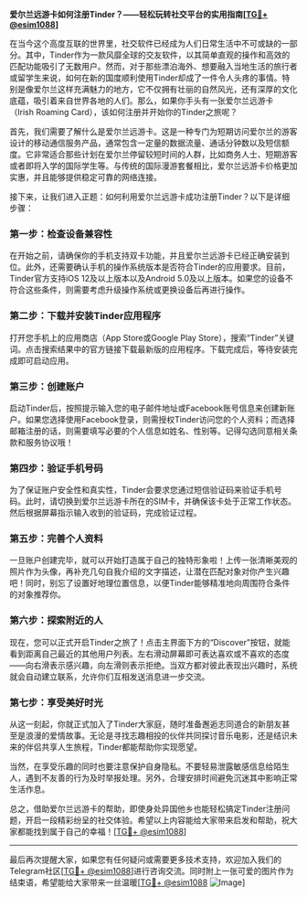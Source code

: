 **爱尔兰远游卡如何注册Tinder？——轻松玩转社交平台的实用指南[[TG💪+ @esim1088](https://t.me/s/esim1088)]**

在当今这个高度互联的世界里，社交软件已经成为人们日常生活中不可或缺的一部分。其中，Tinder作为一款风靡全球的交友软件，以其简单直观的操作和高效的匹配功能吸引了无数用户。然而，对于那些漂泊海外、想要融入当地生活的旅行者或留学生来说，如何在新的国度顺利使用Tinder却成了一件令人头疼的事情。特别是像爱尔兰这样充满魅力的地方，它不仅拥有壮丽的自然风光，还有深厚的文化底蕴，吸引着来自世界各地的人们。那么，如果你手头有一张爱尔兰远游卡（Irish Roaming Card），该如何注册并开始你的Tinder之旅呢？

首先，我们需要了解什么是爱尔兰远游卡。这是一种专门为短期访问爱尔兰的游客设计的移动通信服务产品，通常包含一定量的数据流量、通话分钟数以及短信额度。它非常适合那些计划在爱尔兰停留较短时间的人群，比如商务人士、短期游客或者即将入学的国际学生等。与传统的国际漫游套餐相比，爱尔兰远游卡价格更加实惠，并且能够提供稳定可靠的网络连接。

接下来，让我们进入正题：如何利用爱尔兰远游卡成功注册Tinder？以下是详细步骤：

### 第一步：检查设备兼容性
在开始之前，请确保你的手机支持双卡功能，并且爱尔兰远游卡已经正确安装到位。此外，还需要确认手机的操作系统版本是否符合Tinder的应用要求。目前，Tinder官方支持iOS 12及以上版本以及Android 5.0及以上版本。如果您的设备不符合这些条件，则需要考虑升级操作系统或更换设备后再进行操作。

### 第二步：下载并安装Tinder应用程序
打开您手机上的应用商店（App Store或Google Play Store），搜索“Tinder”关键词。点击搜索结果中的官方链接下载最新版的应用程序。下载完成后，等待安装完成即可启动应用。

### 第三步：创建账户
启动Tinder后，按照提示输入您的电子邮件地址或Facebook账号信息来创建新账户。如果您选择使用Facebook登录，则需授权Tinder访问您的个人资料；而选择邮箱注册的话，则需要填写必要的个人信息如姓名、性别等。记得勾选同意相关条款和服务协议哦！

### 第四步：验证手机号码
为了保证账户安全性和真实性，Tinder会要求您通过短信验证码来验证手机号码。此时，请切换到爱尔兰远游卡所在的SIM卡，并确保该卡处于正常工作状态。然后根据屏幕指示输入收到的验证码，完成验证过程。

### 第五步：完善个人资料
一旦账户创建完毕，就可以开始打造属于自己的独特形象啦！上传一张清晰美观的照片作为头像，再补充几句自我介绍的文字描述，让潜在匹配对象对你产生兴趣吧！同时，别忘了设置好地理位置信息，以便Tinder能够精准地向周围符合条件的对象推荐你。

### 第六步：探索附近的人
现在，您可以正式开启Tinder之旅了！点击主界面下方的“Discover”按钮，就能看到距离自己最近的其他用户列表。左右滑动屏幕即可表达喜欢或不喜欢的态度——向右滑表示感兴趣，向左滑则表示拒绝。当双方都对彼此表现出兴趣时，系统就会自动建立联系，允许你们互相发送消息进一步交流。

### 第七步：享受美好时光
从这一刻起，你就正式加入了Tinder大家庭，随时准备邂逅志同道合的新朋友甚至是浪漫的爱情故事。无论是寻找志趣相投的伙伴共同探讨音乐电影，还是结识未来的伴侣共享人生旅程，Tinder都能帮助你实现愿望。

当然，在享受乐趣的同时也要注意保护自身隐私。不要轻易泄露敏感信息给陌生人，遇到不友善的行为及时举报处理。另外，合理安排时间避免沉迷其中影响正常生活作息。

总之，借助爱尔兰远游卡的帮助，即使身处异国他乡也能轻松搞定Tinder注册问题，开启一段精彩纷呈的社交体验。希望以上内容能给大家带来启发和帮助，祝大家都能找到属于自己的幸福！[[TG💪+ @esim1088](https://t.me/s/esim1088)]

---

最后再次提醒大家，如果您有任何疑问或需要更多技术支持，欢迎加入我们的Telegram社区[[TG💪+ @esim1088](https://t.me/s/esim1088)]进行咨询交流。同时附上一张可爱的图片作为结束语，希望能给大家带来一丝温暖[[TG💪+ @esim1088](https://t.me/s/esim1088) ![Image](https://i.postimg.cc/4NQfJmqS/Snipaste-2025-05-13-00-14-12.png)]